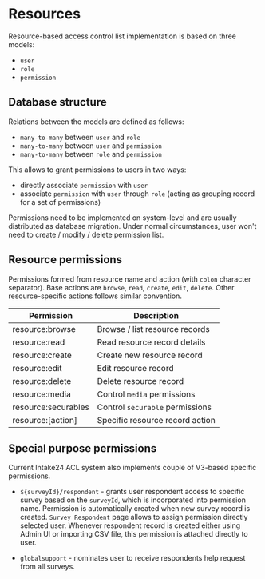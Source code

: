 # Resources

Resource-based access control list implementation is based on three models:

- `user`
- `role`
- `permission`

## Database structure

Relations between the models are defined as follows:

- `many-to-many` between `user` and `role`
- `many-to-many` between `user` and `permission`
- `many-to-many` between `role` and `permission`

This allows to grant permissions to users in two ways:

- directly associate `permission` with `user`
- associate `permission` with `user` through `role` (acting as grouping record for a set of permissions)

Permissions need to be implemented on system-level and are usually distributed as database migration. Under normal circumstances, user won't need to create / modify / delete permission list.

## Resource permissions

Permissions formed from resource name and action (with `colon` character separator). Base actions are `browse`, `read`, `create`, `edit`, `delete`. Other resource-specific actions follows similar convention.

| Permission          | Description                     |
| ------------------- | ------------------------------- |
| resource:browse     | Browse / list resource records  |
| resource:read       | Read resource record details    |
| resource:create     | Create new resource record      |
| resource:edit       | Edit resource record            |
| resource:delete     | Delete resource record          |
| resource:media      | Control `media` permissions     |
| resource:securables | Control `securable` permissions |
| resource:[action]   | Specific resource record action |

## Special purpose permissions

Current Intake24 ACL system also implements couple of V3-based specific permissions.

- `${surveyId}/respondent` - grants user respondent access to specific survey based on the `surveyId`, which is incorporated into permission name. Permission is automatically created when new survey record is created. `Survey Respondent` page allows to assign permission directly selected user. Whenever respondent record is created either using Admin UI or importing CSV file, this permission is attached directly to user.

- `globalsupport` - nominates user to receive respondents help request from all surveys.
